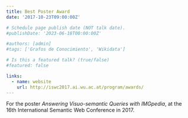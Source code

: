 ```yaml
---
title: Best Poster Award
date: '2017-10-23T09:00:00Z'

# Schedule page publish date (NOT talk date).
#publishDate: '2023-06-18T00:00:00Z'

#authors: [admin]
#tags: ['Grafos de Conocimiento', 'Wikidata']

# Is this a featured talk? (true/false)
#featured: false

links:
  - name: website
    url: http://iswc2017.ai.wu.ac.at/program/awards/
---
```


For the poster *Answering Visuo-semantic Queries with IMGpedia*, at the 16th International Semantic Web Conference in 2017.